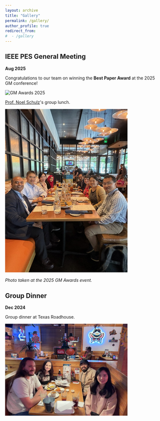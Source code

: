```yaml
---
layout: archive
title: "Gallery"
permalink: /gallery/
author_profile: true
redirect_from:
#  - /gallery
---
```




IEEE PES General Meeting
-----
**Aug 2025** 

Congratulations to our team on winning the **Best Paper Award** at the 2025 GM conference!

<img src="../images/2025GM_bestpaper.jpg" alt="GM Awards 2025" width="400">

[Prof. Noel Schulz](https://president.wsu.edu/noel-schulz-bio/)'s group lunch.

<img src="../images/2025GM_Schulz.jpg" alt="Schulz Group Lunch 2025" width="400">


*Photo taken at the 2025 GM Awards event.*

<!-- Here’s a brief write-up of the achievement:
... -->


Group Dinner
-----
**Dec 2024** 

Group dinner at Texas Roadhouse.

<img src="../images/2024_groupdinner.jpg" alt="Group Dinner 2024" width="400">
